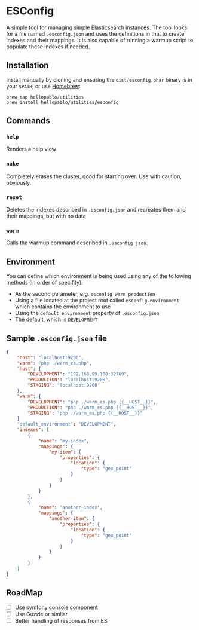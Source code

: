 # ESConfig

A simple tool for managing simple Elasticsearch instances. The tool looks for a file named `.esconfig.json` and uses
the definitions in that to create indexes and their mappings. It is also capable of running a warmup script to populate
these indexes if needed.


## Installation

Install manually by cloning and ensuring the `dist/esconfig.phar` binary is in your `$PATH`; or use [Homebrew](http://brew.sh):

    brew tap hellopablo/utilities
    brew install hellopablo/utilities/esconfig


## Commands

### `help`
Renders a help view

### `nuke`
Completely erases the cluster, good for starting over. Use with caution, obviously.

### `reset`
Deletes the indexes described in `.esconfig.json` and recreates them and their mappings, but with no data

### `warm`
Calls the warmup command described in `.esconfig.json`.


## Environment

You can define which environment is being used using any of the following methods (in order of specifity):

- As the second parameter, e.g. `esconfig warm production`
- Using a file located at the project root called `esconfig.environment` which contains the environment to use
- Using the `default_environment` property of `.esconfig.json`
- The default, which is `DEVELOPMENT`


## Sample `.esconfig.json` file

```json
{
    "host": "localhost:9200",
    "warm": "php ./warm_es.php",
    "host": {
        "DEVELOPMENT": "192.168.99.100:32769",
        "PRODUCTION": "localhost:9200",
        "STAGING": "localhost:9200"
    },
    "warm": {
        "DEVELOPMENT": "php ./warm_es.php {{__HOST__}}",
        "PRODUCTION": "php ./warm_es.php {{__HOST__}}",
        "STAGING": "php ./warm_es.php {{__HOST__}}"
    }
    "default_environment": "DEVELOPMENT",
    "indexes": [
        {
            "name": "my-index",
            "mappings": {
                "my-item": {
                    "properties": {
                        "location": {
                            "type": "geo_point"
                        }
                    }
                }
            }
        },
        {
            "name": "another-index",
            "mappings": {
                "another-item": {
                    "properties": {
                        "location": {
                            "type": "geo_point"
                        }
                    }
                }
            }
        }
    ]
}

```


## RoadMap
- [ ] Use symfony console component
- [ ] Use Guzzle or similar
- [ ] Better handling of responses from ES
